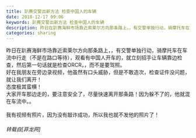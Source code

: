 ```yaml
---
title: 趴赛交警出新方法 检查中国人的车辆
date: 2018-12-17 09:06
keywords: 趴赛交警出新方法 检查中国人的车辆
description: 昨日在趴赛海鲜市场靠近索莱尔方向那条路上，，有交警单独行动，骑摩托车在车流中行走（不是在路口等待），观看有中国人开车的，就立刻招手让车辆靠边检查，然后第一句话就是检查ORCR，，而不是要驾照。好在我朋友在旁边录视频，他虽然有口头威胁，但是不敢造次，检查证件没问题，就让我们离开！态度极其蛮横！大家开车那边走的，要注意安全了，尽量快速离开那条路！因为躲不了的，他就混在车流中。。我有视频有照片，因为没有敲诈成功，所以我也就不发他的照片了！
categories: sharing
---
```

<td class="t_f" id="postmessage_2508882">

昨日在趴赛海鲜市场靠近索莱尔方向那条路上，，有交警单独行动，骑摩托车在车流中行走（不是在路口等待），观看有中国人开车的，就立刻招手让车辆靠边检查，然后第一句话就是检查ORCR，，而不是要驾照。<br/>
好在我朋友在旁边录视频，他虽然有口头威胁，但是不敢造次，检查证件没问题，就让我们离开！<br/>
态度极其蛮横！<br/>
大家开车那边走的，要注意安全了，尽量快速离开那条路！因为躲不了的，他就混在车流中。。<br/>
<br/>
我有视频有照片，因为没有敲诈成功，所以我也就不发他的照片了！</td>
###### 转载自[菲龙网]